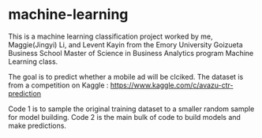# machine-learning

This is a machine learning classification project worked by me, Maggie(Jingyi) Li, and Levent Kayin from the Emory University Goizueta Business School Master of Science in Business Analytics program Machine Learning class.

The goal is to predict whether a mobile ad will be clciked. The dataset is from a competition on Kaggle :
https://www.kaggle.com/c/avazu-ctr-prediction

Code 1 is to sample the original training dataset to a smaller random sample for model building.
Code 2 is the main bulk of code to build models and make predictions.

